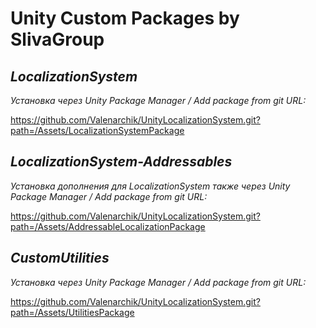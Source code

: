 # Unity Custom Packages by SlivaGroup

## *LocalizationSystem*
*Установка через Unity Package Manager / Add package from git URL:*

https://github.com/Valenarchik/UnityLocalizationSystem.git?path=/Assets/LocalizationSystemPackage

## *LocalizationSystem-Addressables*
*Установка дополнения для LocalizationSystem также через Unity Package Manager / Add package from git URL:*

https://github.com/Valenarchik/UnityLocalizationSystem.git?path=/Assets/AddressableLocalizationPackage

## *CustomUtilities*
*Установка через Unity Package Manager / Add package from git URL:*

https://github.com/Valenarchik/UnityLocalizationSystem.git?path=/Assets/UtilitiesPackage
